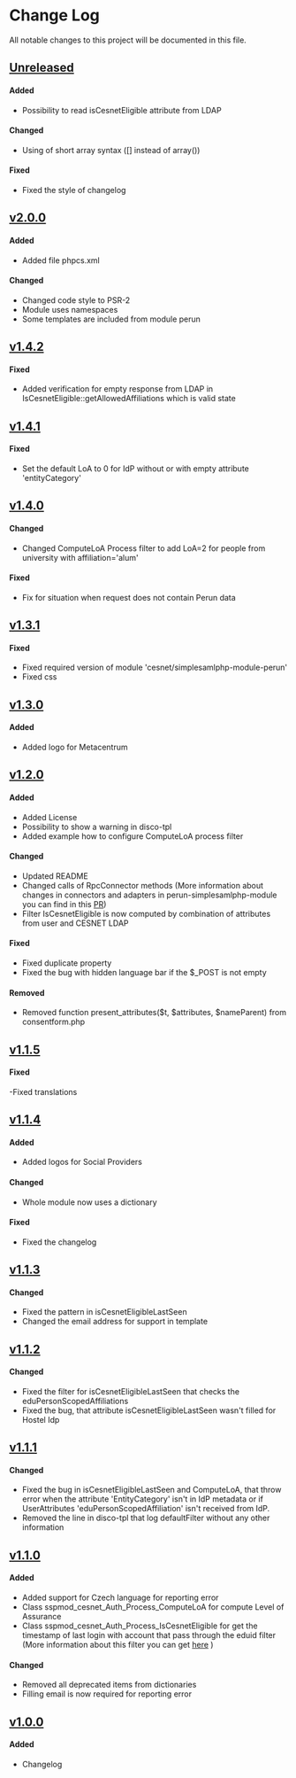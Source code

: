 # Change Log
All notable changes to this project will be documented in this file.

## [Unreleased]
#### Added
- Possibility to read isCesnetEligible attribute from LDAP

#### Changed
- Using of short array syntax ([] instead of array())

#### Fixed
- Fixed the style of changelog

## [v2.0.0]
#### Added
- Added file phpcs.xml

#### Changed
- Changed code style to PSR-2
- Module uses namespaces
- Some templates are included from module perun

## [v1.4.2]
#### Fixed
- Added verification for empty response from LDAP in IsCesnetEligible::getAllowedAffiliations which is valid state

## [v1.4.1]
#### Fixed
- Set the default LoA to 0 for IdP without or with empty attribute 'entityCategory'

## [v1.4.0]
#### Changed
- Changed ComputeLoA Process filter to add LoA=2 for people from university with affiliation='alum'  

#### Fixed
- Fix for situation when request does not contain Perun data

## [v1.3.1]
#### Fixed
- Fixed required version of module 'cesnet/simplesamlphp-module-perun'
- Fixed css

## [v1.3.0]
#### Added
- Added logo for Metacentrum

## [v1.2.0]
#### Added
- Added License
- Possibility to show a warning in disco-tpl
- Added example how to configure ComputeLoA process filter

#### Changed
- Updated README
- Changed calls of RpcConnector methods (More information about changes in connectors and adapters in perun-simplesamlphp-module you can find in this [PR])
- Filter IsCesnetEligible is now computed by combination of attributes from user and CESNET LDAP

[PR]:https://github.com/CESNET/perun-simplesamlphp-module/pull/34

#### Fixed
- Fixed duplicate property
- Fixed the bug with hidden language bar if the $_POST is not empty

#### Removed
- Removed function present_attributes($t, $attributes, $nameParent) from consentform.php

## [v1.1.5]
#### Fixed
-Fixed translations

## [v1.1.4]
#### Added
- Added logos for Social Providers 

#### Changed
- Whole module now uses a dictionary

#### Fixed
- Fixed the changelog

## [v1.1.3]
#### Changed
- Fixed the pattern in isCesnetEligibleLastSeen
- Changed the email address for support in template

## [v1.1.2]
#### Changed
- Fixed the filter for isCesnetEligibleLastSeen that checks the eduPersonScopedAffiliations
- Fixed the bug, that attribute isCesnetEligibleLastSeen wasn't filled for Hostel Idp

## [v1.1.1]
#### Changed
- Fixed the bug in isCesnetEligibleLastSeen and ComputeLoA, that throw error when the attribute 'EntityCategory' isn't in IdP metadata or if UserAttributes 'eduPersonScopedAffiliation' isn't received from IdP.
- Removed the line in disco-tpl that log defaultFilter without any other information

## [v1.1.0]
#### Added
- Added support for Czech language for reporting error 
- Class sspmod_cesnet_Auth_Process_ComputeLoA for compute Level of Assurance
- Class sspmod_cesnet_Auth_Process_IsCesnetEligible for get the timestamp of last login with account that pass through 
the eduid filter (More information about this filter you can get [here] )

[here]: https://www.eduid.cz/en/tech/userfiltering#include_filter

#### Changed
- Removed all deprecated items from dictionaries
- Filling email is now required for reporting error

## [v1.0.0]
#### Added
- Changelog

[Unreleased]: https://github.com/CESNET/einfra-aai-proxy-idp-template/tree/master
[v2.0.0]: https://github.com/CESNET/einfra-aai-proxy-idp-template/tree/v2.0.0
[v1.4.2]: https://github.com/CESNET/einfra-aai-proxy-idp-template/tree/v1.4.2
[v1.4.1]: https://github.com/CESNET/einfra-aai-proxy-idp-template/tree/v1.4.1
[v1.4.0]: https://github.com/CESNET/einfra-aai-proxy-idp-template/tree/v1.4.0
[v1.3.1]: https://github.com/CESNET/einfra-aai-proxy-idp-template/tree/v1.3.1
[v1.3.0]: https://github.com/CESNET/einfra-aai-proxy-idp-template/tree/v1.3.0
[v1.2.0]: https://github.com/CESNET/einfra-aai-proxy-idp-template/tree/v1.2.0
[v1.1.5]: https://github.com/CESNET/einfra-aai-proxy-idp-template/tree/v1.1.5
[v1.1.4]: https://github.com/CESNET/einfra-aai-proxy-idp-template/tree/v1.1.4
[v1.1.3]: https://github.com/CESNET/einfra-aai-proxy-idp-template/tree/v1.1.3
[v1.1.2]: https://github.com/CESNET/einfra-aai-proxy-idp-template/tree/v1.1.2
[v1.1.1]: https://github.com/CESNET/einfra-aai-proxy-idp-template/tree/v1.1.1
[v1.1.0]: https://github.com/CESNET/einfra-aai-proxy-idp-template/tree/v1.1.0
[v1.0.0]: https://github.com/CESNET/einfra-aai-proxy-idp-template/tree/v1.0.0